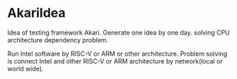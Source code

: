 # AkariIdea
Idea of testing framework Akari. Generate one idea by one day.
solving CPU architecture dependency problem.

Run Intel software by RISC-V or ARM or other architecture.
Problem solving is connect Intel and other RISC-V or ARM architecture by network(local or world wide).

